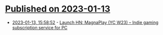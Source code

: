 # [Published on 2023-01-13](index.md)

* [2023-01-13, 15:58:52](https://news.ycombinator.com/item?id=34369562) - [Launch HN: MagnaPlay (YC W23) – Indie gaming subscription service for PC](https://news.ycombinator.com/item?id=34369562)
